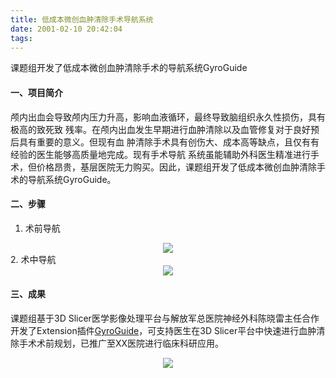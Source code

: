 ```yaml
---
title: 低成本微创血肿清除手术导航系统
date: 2001-02-10 20:42:04
tags:
---
```

课题组开发了低成本微创血肿清除手术的导航系统GyroGuide
<!-- more -->

#### 一、项目简介

颅内出血会导致颅内压力升高，影响血液循环，最终导致脑组织永久性损伤，具有极高的致死致 残率。在颅内出血发生早期进行血肿清除以及血管修复对于良好预后具有重要的意义。但现有血 肿清除手术具有创伤大、成本高等缺点，且仅有有经验的医生能够高质量地完成。现有手术导航 系统虽能辅助外科医生精准进行手术，但价格昂贵，基层医院无力购买。因此，课题组开发了低成本微创血肿清除手术的导航系统GyroGuide。

#### 二、步骤

1. 术前导航
<center><img src="../public/img/0/surgery_before.png" /></center>
2. 术中导航
<center><img src="../img/0/surgery_ing.png" /></center>

#### 三、成果

课题组基于3D Slicer医学影像处理平台与解放军总医院神经外科陈晓雷主任合作开发了Extension插件[GyroGuide](https://www.slicer.org/wiki/Documentation/Nightly/Modules/GyroGuide)，可支持医生在3D Slicer平台中快速进行血肿清除手术术前规划，已推广至XX医院进行临床科研应用。

<center><img src="../img/0/last.png" /></center>